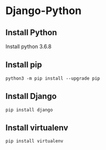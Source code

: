 # Django-Python

## Install Python 

Install python 3.6.8

## Install pip

```terminal
python3 -m pip install --upgrade pip
```

## Install Django

```terminal
pip install django
```

## Install virtualenv

```terminal
pip install virtualenv
```

